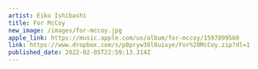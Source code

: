 ```yaml
---
artist: Eiko Ishibashi
title: For McCoy
new_image: /images/for-mccoy.jpg
apple_link: https://music.apple.com/us/album/for-mccoy/1597899560
link: https://www.dropbox.com/s/p0pryw36l8uixye/For%20McCoy.zip?dl=1
published_date: 2022-02-05T22:59:13.314Z
---
```

